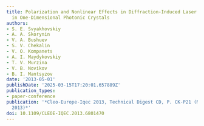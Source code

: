 ```yaml
---
title: Polarization and Nonlinear Effects in Diffraction-Induced Laser Pulse Splitting
  in One-Dimensional Photonic Crystals
authors:
- S. E. Svyakhovskiy
- A. A. Skorynin
- V. A. Bushuev
- S. V. Chekalin
- V. O. Kompanets
- A. I. Maydykovskiy
- T. V. Murzina
- V. B. Novikov
- B. I. Mantsyzov
date: '2013-05-01'
publishDate: '2025-03-15T17:20:01.657889Z'
publication_types:
- paper-conference
publication: '*Cleo-Europe-Iqec 2013, Technical Digest CD, P. CK-P21 (Munich, Germany,
  2013)*'
doi: 10.1109/CLEOE-IQEC.2013.6801470
---
```

